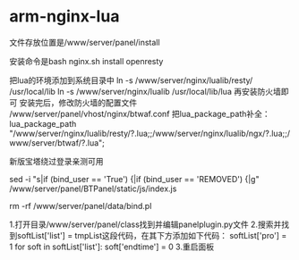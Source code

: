 # arm-nginx-lua

文件存放位置是/www/server/panel/install

安装命令是bash nginx.sh install openresty

把lua的环境添加到系统目录中
        ln -s /www/server/nginx/lualib/resty/ /usr/local/lib
        ln -s /www/server/nginx/lualib /usr/local/lib/lua
        再安装防火墙即可
安装完后，修改防火墙的配置文件
        /www/server/panel/vhost/nginx/btwaf.conf
        把lua_package_path补全：lua_package_path "/www/server/nginx/lualib/resty/?.lua;;/www/server/nginx/lualib/ngx/?.lua;;/www/server/btwaf/?.lua";



新版宝塔绕过登录亲测可用 

sed -i "s|if (bind_user == 'True') {|if (bind_user == 'REMOVED') {|g" /www/server/panel/BTPanel/static/js/index.js

rm -rf /www/server/panel/data/bind.pl




1.打开目录/www/server/panel/class找到并编辑panelplugin.py文件
2.搜索并找到softList['list'] = tmpList这段代码，在其下方添加如下代码：
softList['pro'] = 1
        for soft in softList['list']:
            soft['endtime'] = 0
3.重启面板
